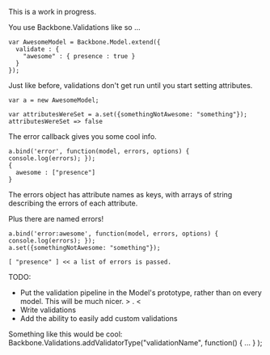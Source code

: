 This is a work in progress.

You use Backbone.Validations like so ...

    var AwesomeModel = Backbone.Model.extend({
      validate : {
        "awesome" : { presence : true }
      }
    });

Just like before, validations don't get run until you start setting attributes.

    var a = new AwesomeModel;
    
    var attributesWereSet = a.set({somethingNotAwesome: "something"});
    attributesWereSet => false

The error callback gives you some cool info.

    a.bind('error', function(model, errors, options) { console.log(errors); });
    {
      awesome : ["presence"] 
    }

The errors object has attribute names as keys, 
with arrays of string describing the errors of each attribute.

Plus there are named errors!

    a.bind('error:awesome', function(model, errors, options) { console.log(errors); });
    a.set({somethingNotAwesome: "something"});

    [ "presence" ] << a list of errors is passed.

TODO:

* Put the validation pipeline in the Model's prototype, rather than on every model. This will be much nicer. > . <
* Write validations
* Add the ability to easily add custom validations

Something like this would be cool:
  Backbone.Validations.addValidatorType("validationName", function() { ... } );
